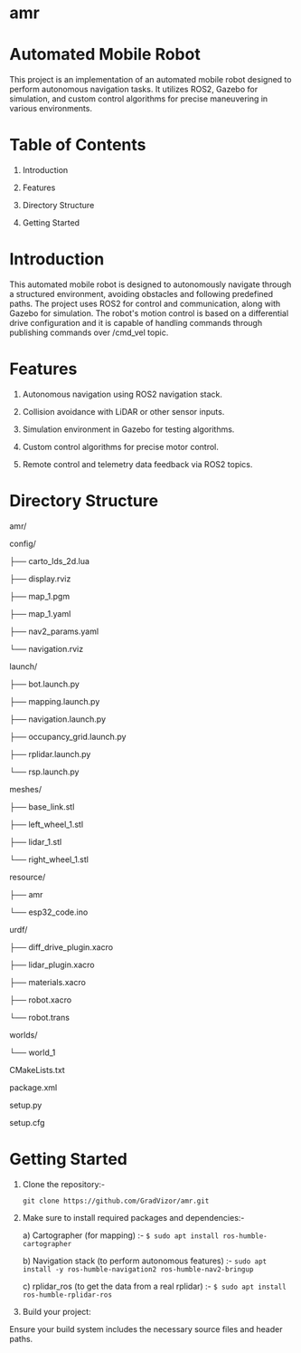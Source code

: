 # amr
# Automated Mobile Robot
This project is an implementation of an automated mobile robot designed to perform autonomous navigation tasks. It utilizes ROS2, Gazebo for simulation, and custom control algorithms for precise maneuvering in various environments.

# Table of Contents
1) Introduction

2) Features

3) Directory Structure

4) Getting Started

# Introduction
This automated mobile robot is designed to autonomously navigate through a structured environment, avoiding obstacles and following predefined paths. The project uses ROS2 for control and communication, along with Gazebo for simulation. The robot's motion control is based on a differential drive configuration and it is capable of handling commands through publishing commands over /cmd_vel topic.

# Features
1) Autonomous navigation using ROS2 navigation stack.

2) Collision avoidance with LiDAR or other sensor inputs.

3) Simulation environment in Gazebo for testing algorithms.

4) Custom control algorithms for precise motor control.

5) Remote control and telemetry data feedback via ROS2 topics.

# Directory Structure
amr/

config/

├── carto_lds_2d.lua

├── display.rviz

├── map_1.pgm

├── map_1.yaml

├── nav2_params.yaml

└── navigation.rviz

launch/

├── bot.launch.py

├── mapping.launch.py

├── navigation.launch.py

├── occupancy_grid.launch.py

├── rplidar.launch.py

└── rsp.launch.py

meshes/

├── base_link.stl

├── left_wheel_1.stl

├── lidar_1.stl

└── right_wheel_1.stl

resource/

├── amr

└── esp32_code.ino

urdf/

├── diff_drive_plugin.xacro

├── lidar_plugin.xacro

├── materials.xacro

├── robot.xacro

└── robot.trans

worlds/

└── world_1

CMakeLists.txt

package.xml

setup.py

setup.cfg

# Getting Started
1) Clone the repository:-
   
   `git clone https://github.com/GradVizor/amr.git` 
   
2) Make sure to install required packages and dependencies:-
   
    a) Cartographer (for mapping) :- `$ sudo apt install ros-humble-cartographer`
   
    b) Navigation stack (to perform autonomous features) :- `sudo apt install -y ros-humble-navigation2 ros-humble-nav2-bringup`
    
    c) rplidar_ros (to get the data from a real rplidar) :- `$ sudo apt install ros-humble-rplidar-ros`
    
3) Build your project:
   
Ensure your build system includes the necessary source files and header paths. 

